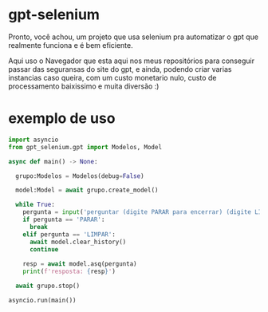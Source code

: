 # gpt-selenium
Pronto, você achou, um projeto que usa selenium pra automatizar o gpt que realmente funciona e é bem eficiente.

Aqui uso o Navegador que esta aqui nos meus repositórios para conseguir passar das seguransas do site do gpt, e ainda, podendo criar varias instancias caso queira, com um custo monetario nulo, custo de processamento baixissimo e muita diversão :)

# exemplo de uso
```python
import asyncio
from gpt_selenium.gpt import Modelos, Model

async def main() -> None:

  grupo:Modelos = Modelos(debug=False)

  model:Model = await grupo.create_model()

  while True:
    pergunta = input('perguntar (digite PARAR para encerrar) (digite LIMPAR para limpar o historico):\n')
    if pergunta == 'PARAR':
      break
    elif pergunta == 'LIMPAR':
      await model.clear_history()
      continue
    
    resp = await model.asq(pergunta)
    print(f'resposta: {resp}')

  await grupo.stop()

asyncio.run(main())
```
